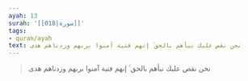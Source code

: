 ```yaml
---
ayah: 13
surah: '[[018|سورة]]'
tags:
- quran/ayah
text: نحن نقص عليك نبأهم بالحق ۚ إنهم فتية آمنوا بربهم وزدناهم هدى
---
```

> نحن نقص عليك نبأهم بالحق ۚ إنهم فتية آمنوا بربهم وزدناهم هدى
